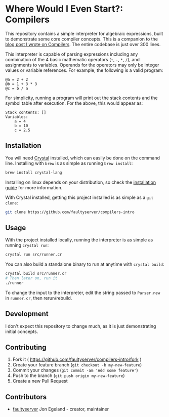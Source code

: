 # Where Would I Even Start?: Compilers

This repository contains a simple interpreter for algebraic expressions, built to demonstrate some core compiler concepts. This is a companion to the [blog post I wrote on Compilers](https://teamgaslight.com/blog/where-would-i-even-start-compilers). The entire codebase is just over 300 lines.

This interpreter is capable of parsing expressions including any combination of the 4 basic mathematic operators (`+`, `-`, `*`, `/`), and assignments to variables. Operands for the operators may only be integer values or variable references. For example, the following is a valid program:

```
@a = 2 + 2
@b = 1 + 3 * 3
@c = b / a
```

For simplicity, running a program will print out the stack contents and the symbol table after execution. For the above, this would appear as:

```
Stack contents: []
Variables:
    a = 4
    b = 10
    c = 2.5
```


## Installation

You will need [Crystal](https://crystal-lang.com) installed, which can easily be done on the command line. Installing with `brew` is as simple as running `brew install`:

```bash
brew install crystal-lang
```

Installing on linux depends on your distribution, so check the [installation guide](https://crystal-lang.org/docs/installation/) for more information.

With Crystal installed, getting this project installed is as simple as a `git clone`:

```bash
git clone https://github.com/faultyserver/compilers-intro
```


## Usage

With the project installed locally, running the interpreter is as simple as running `crystal run`:

```bash
crystal run src/runner.cr
```

You can also build a standalone binary to run at anytime with `crystal build`:

```bash
crystal build src/runner.cr
# Then later on, run it
./runner
```

To change the input to the interpreter, edit the string passed to `Parser.new` in `runner.cr`, then rerun/rebuild.


## Development

I don't expect this repository to change much, as it is just demonstrating initial concepts.


## Contributing

1. Fork it ( https://github.com/faultyserver/compilers-intro/fork )
2. Create your feature branch (`git checkout -b my-new-feature`)
3. Commit your changes (`git commit -am 'Add some feature'`)
4. Push to the branch (`git push origin my-new-feature`)
5. Create a new Pull Request


## Contributors

- [faultyserver](https://github.com/faultyserver) Jon Egeland - creator, maintainer

